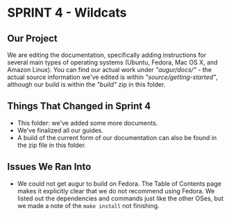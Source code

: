 # SPRINT 4 - Wildcats

## Our Project

We are editing the documentation, specifically adding instructions for several main types of operating systems (Ubuntu, Fedora, Mac OS X, and Amazon Linux). You can find our actual work under *"augur/docs/"* - the actual source information we've edited is within *"source/getting-started"*, although our build is within the *"build"* zip in this folder.

## Things That Changed in Sprint 4

- This folder: we've added some more documents.
- We've finalized all our guides.
- A build of the current form of our documentation can also be found in the zip file in this folder.

## Issues We Ran Into

- We could not get augur to build on Fedora. The Table of Contents page makes it explicitly clear that we do not recommend using Fedora. We listed out the dependencies and commands just like the other OSes, but we made a note of the `make install` not finishing.
